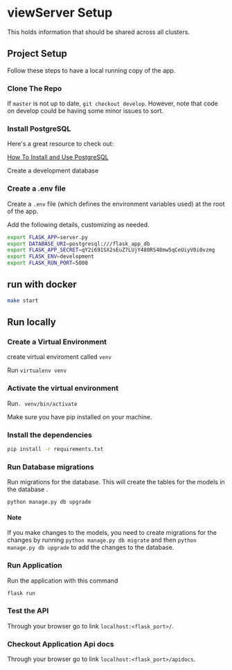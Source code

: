 # viewServer Setup

This holds information that should be shared across all clusters.

## Project Setup

Follow these steps to have a local running copy of the app.

### Clone The Repo

If `master` is not up to date, `git checkout develop`. However, note that code on develop could be having some minor issues to sort.

### Install PostgreSQL

Here's a great resource to check out:

[How To Install and Use PostgreSQL](https://www.digitalocean.com/community/tutorials/how-to-install-and-use-postgresql-on-ubuntu-18-04)

Create a development database 

### Create a .env file

Create a `.env` file (which defines the environment variables used) at the root of the app.

Add the following details, customizing as needed.

```bash
export FLASK_APP=server.py
export DATABASE_URI=postgresql:///flask_app_db
export FLASK_APP_SECRET=qY2i691SX2sEuZ7LUjY480RS48mw5qCeUiyV0i0vzmg
export FLASK_ENV=development
export FLASK_RUN_PORT=5000
```

## run with docker

```bash
make start
```

## Run locally

### Create a Virtual Environment

create virtual enviroment called `venv`

Run `virtualenv venv`

### Activate the virtual environment

Run`. venv/bin/activate`

Make sure you have pip installed on your machine.

### Install the dependencies

```bash
pip install -r requirements.txt
```

### Run Database migrations

Run migrations for the database. This will create the tables for the models in the database .

`python manage.py db upgrade`

#### Note

If you make changes to the models, you need to create migrations for the changes by running `python manage.py db migrate` and then `python manage.py db upgrade` to add the changes to the database.

### Run Application

Run the application with this command

```bash
flask run
```

### Test the API

Through your browser go to link `localhost:<flask_port>/`.

### Checkout Application Api docs

Through your browser go to link `localhost:<flask_port>/apidocs`.
